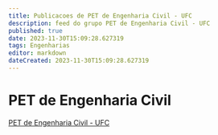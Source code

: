 ```yaml
---
title: Publicacoes de PET de Engenharia Civil - UFC 
description: feed do grupo PET de Engenharia Civil - UFC
published: true
date: 2023-11-30T15:09:28.627319
tags: Engenharias
editor: markdown
dateCreated: 2023-11-30T15:09:28.627319
---
```


# PET de Engenharia Civil
[PET de Engenharia Civil - UFC](/grupo/38PETdeEngenhariaCivilUFC.md)